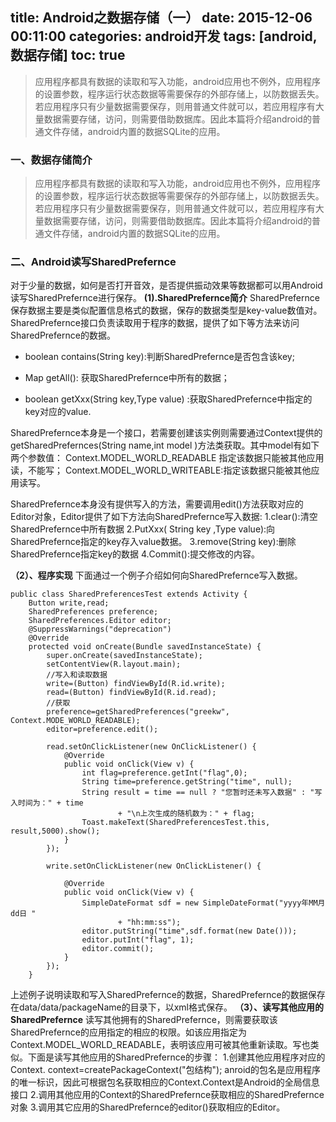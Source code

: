 title:  Android之数据存储（一）
date: 2015-12-06 00:11:00
categories: android开发
tags: [android,数据存储]
toc: true
---
>应用程序都具有数据的读取和写入功能，android应用也不例外，应用程序的设置参数，程序运行状态数据等需要保存的外部存储上，以防数据丢失。若应用程序只有少量数据需要保存，则用普通文件就可以，若应用程序有大量数据需要存储，访问，则需要借助数据库。因此本篇将介绍android的普通文件存储，android内置的数据SQLite的应用。
<!--more-->
### 一、数据存储简介
>应用程序都具有数据的读取和写入功能，android应用也不例外，应用程序的设置参数，程序运行状态数据等需要保存的外部存储上，以防数据丢失。若应用程序只有少量数据需要保存，则用普通文件就可以，若应用程序有大量数据需要存储，访问，则需要借助数据库。因此本篇将介绍android的普通文件存储，android内置的数据SQLite的应用。
### 二、Android读写SharedPrefernce
对于少量的数据，如何是否打开音效，是否提供振动效果等数据都可以用Android读写SharedPrefernce进行保存。
**(1).SharedPrefernce简介**
SharedPrefernce保存数据主要是类似配置信息格式的数据，保存的数据类型是key-value数值对。SharedPrefernce接口负责读取用于程序的数据，提供了如下等方法来访问SharedPrefernce的数据。

 -  boolean contains(String key):判断SharedPrefernce是否包含该key;
 
 -   Map  getAll(): 获取SharedPrefernce中所有的数据；
 
 - boolean getXxx(String key,Type value) :获取SharedPrefernce中指定的key对应的value.

SharedPrefernce本身是一个接口，若需要创建该实例则需要通过Context提供的
 getSharedPrefernces(String name,int model )方法类获取。其中model有如下两个参数值：
Context.MODEL_WORLD_READABLE 指定该数据只能被其他应用读，不能写；
Context.MODEL_WORLD_WRITEABLE:指定该数据只能被其他应用读写。

SharedPrefernce本身没有提供写入的方法，需要调用edit()方法获取对应的Editor对象，Editor提供了如下方法向SharedPrefernce写入数据:
 1.clear():清空SharedPrefernce中所有数据
 2.PutXxx( String key ,Type value):向SharedPrefernce指定的key存入value数据。
 3.remove(String key):删除SharedPrefernce指定key的数据
 4.Commit():提交修改的内容。
 
**（2）、程序实现**
下面通过一个例子介绍如何向SharedPrefernce写入数据。

```
public class SharedPreferencesTest extends Activity {
	Button write,read;
	SharedPreferences preference;
	SharedPreferences.Editor editor;
	@SuppressWarnings("deprecation")
	@Override
	protected void onCreate(Bundle savedInstanceState) {
		super.onCreate(savedInstanceState);
		setContentView(R.layout.main);
		//写入和读取数据
		write=(Button) findViewById(R.id.write);
		read=(Button) findViewById(R.id.read);
		//获取
		preference=getSharedPreferences("greekw", Context.MODE_WORLD_READABLE);
		editor=preference.edit();
		
		read.setOnClickListener(new OnClickListener() {
			@Override
			public void onClick(View v) {
				int flag=preference.getInt("flag",0);
				String time=preference.getString("time", null);
				String result = time == null ? "您暂时还未写入数据" : "写入时间为：" + time
						+ "\n上次生成的随机数为：" + flag;
				Toast.makeText(SharedPreferencesTest.this, result,5000).show();
			}
		});
		
		write.setOnClickListener(new OnClickListener() {
			
			@Override
			public void onClick(View v) {
				SimpleDateFormat sdf = new SimpleDateFormat("yyyy年MM月dd日 "
						+ "hh:mm:ss");
				editor.putString("time",sdf.format(new Date()));
				editor.putInt("flag", 1);
				editor.commit();
			}
		});
	}
```

上述例子说明读取和写入SharedPrefernce的数据，SharedPrefernce的数据保存在data/data/packageName的目录下，以xml格式保存。
**（3）、读写其他应用的SharedPrefernce**
读写其他拥有的SharedPrefernce，则需要获取该SharedPrefernce的应用指定的相应的权限。如该应用指定为Context.MODEL_WORLD_READABLE，表明该应用可被其他重新读取。写也类似。下面是读写其他应用的SharedPrefernce的步骤：
1.创建其他应用程序对应的Context. context=createPackageContext("包结构"); anroid的包名是应用程序的唯一标识，因此可根据包名获取相应的Context.Context是Android的全局信息接口
2.调用其他应用的Context的SharedPrefernce获取相应的SharedPrefernce对象
3.调用其它应用的SharedPrefernce的editor()获取相应的Editor。